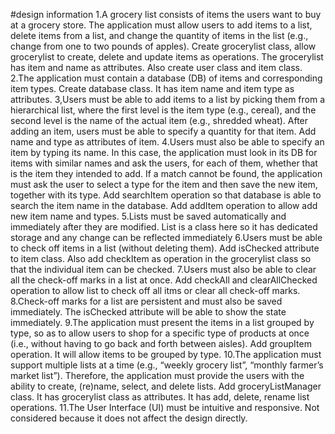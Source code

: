 #design information
1.A grocery list consists of items the users want to buy at a grocery store. The application must allow users to add items to a list, delete items from a list, and change the quantity of items in the list (e.g., change from one to two pounds of apples).
Create grocerylist class, allow grocerylist to create, delete and update items as operations. The grocerylist has item and name as attributes. Also create user class and item class. 
2.The application must contain a database (DB) of items and corresponding item types.
Create database class. It has item name and item type as attributes.
3,Users must be able to add items to a list by picking them from a hierarchical list, where the first level is the item type (e.g., cereal), and the second level is the name of the actual item (e.g., shredded wheat). After adding an item, users must be able to specify a quantity for that item.
Add name and type as attributes of item.
4.Users must also be able to specify an item by typing its name. In this case, the application must look in its DB for items with similar names and ask the users, for each of them, whether that is the item they intended to add. If a match cannot be found, the application must ask the user to select a type for the item and then save the new item, together with its type.
Add searchItem operation so that database is able to search the item name in the database. Add addItem operation to allow add new item name and types. 
5.Lists must be saved automatically and immediately after they are modified.
List is a class here so it has dedicated storage and any change can be reflected immediately
6.Users must be able to check off items in a list (without deleting them).
Add isChecked attribute to item class. Also add checkItem as operation in the grocerylist class so that the individual item can be checked.
7.Users must also be able to clear all the check-off marks in a list at once.
Add checkAll and clearAllChecked operation to allow list to check off all itms or clear all check-off marks.
8.Check-off marks for a list are persistent and must also be saved immediately.
The isChecked attribute will be able to show the state immediately.
9.The application must present the items in a list grouped by type, so as to allow users to shop for a specific type of products at once (i.e., without having to go back and forth between aisles).
Add groupItem operation. It will allow items to be grouped by type.
10.The application must support multiple lists at a time (e.g., “weekly grocery list”, “monthly farmer’s market list”). Therefore, the application must provide the users with the ability to create, (re)name, select, and delete lists.
Add groceryListManager class. It has grocerylist class as attributes. It has add, delete, rename list operations. 
11.The User Interface (UI) must be intuitive and responsive.
Not considered because it does not affect the design directly.

